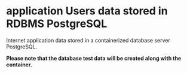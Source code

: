 # application Users data stored in RDBMS PostgreSQL

Internet application data stored in a containerized database server PostgreSQL.

**Please note that the database test data will be created along with the container.**
